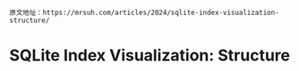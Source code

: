 ```
原文地址：https://mrsuh.com/articles/2024/sqlite-index-visualization-structure/
```

# SQLite Index Visualization: Structure
